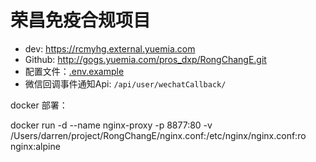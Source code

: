 # 荣昌免疫合规项目
* dev: https://rcmyhg.external.yuemia.com
* Github: http://gogs.yuemia.com/pros_dxp/RongChangE.git
* 配置文件：[.env.example](.env.example)
* 微信回调事件通知Api: `/api/user/wechatCallback/`
 

 docker 部署：

 docker run -d --name nginx-proxy -p 8877:80 -v /Users/darren/project/RongChangE/nginx.conf:/etc/nginx/nginx.conf:ro nginx:alpine

 